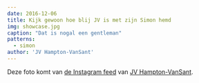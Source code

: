 ```yaml
---
date: 2016-12-06
title: Kijk gewoon hoe blij JV is met zijn Simon hemd
img: showcase.jpg
caption: "Dat is nogal een gentleman"
patterns:
  - simon
author: 'JV Hampton-VanSant'
---
```


Deze foto komt van [de Instagram feed](https://www.instagram.com/p/BNsGBSVho4u/)  van [JV Hampton-VanSant](http://jvhvs.com/).
